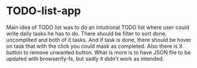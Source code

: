 # TODO-list-app

Main idea of TODO list was to do an intuitional TODO list where user could write daily tasks he has to do. There should be filter to sort done, uncomplited and both of it tasks. And if task is done, there should be hover on task that with the click you could mask as completed. Also there is X button to remove unwanted button. What is more is to have JSON file to be updated with browserify-fs, but sadly it didn't work as intended.
